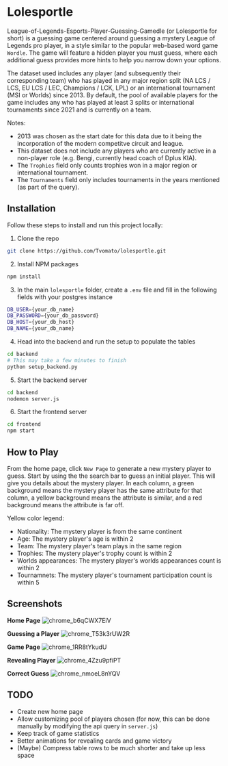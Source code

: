 # Lolesportle

League-of-Legends-Esports-Player-Guessing-Gamedle (or Lolesportle for short) is a guessing game centered around guessing a mystery League of Legends pro player, in a style similar to the popular web-based word game `Wordle`. The game will feature a hidden player you must guess, where each additional guess provides more hints to help you narrow down your options.

The dataset used includes any player (and subsequently their corresponding team) who has played in any major region split (NA LCS / LCS, EU LCS / LEC, Champions / LCK, LPL) or an international tournament (MSI or Worlds) since 2013. By default, the pool of available players for the game includes any who has played at least 3 splits or international tournaments since 2021 and is currently on a team. 

Notes:
* 2013 was chosen as the start date for this data due to it being the incorporation of the modern competitve circuit and league.
* This dataset does not include any players who are currently active in a non-player role (e.g. Bengi, currently head coach of Dplus KIA).
* The `Trophies` field only counts trophies won in a major region or international tournament.
* The `Tournaments` field only includes tournaments in the years mentioned (as part of the query).

## Installation
Follow these steps to install and run this project locally:
1. Clone the repo
  ```sh
  git clone https://github.com/Tvomato/lolesportle.git
  ```
2. Install NPM packages
  ```sh
  npm install
  ```
3. In the main `lolesportle` folder, create a `.env` file and fill in the following fields with your postgres instance
  ```sh
  DB_USER={your_db_name}
  DB_PASSWORD={your_db_password}
  DB_HOST={your_db_host}
  DB_NAME={your_db_name}
  ```
4. Head into the backend and run the setup to populate the tables
  ```sh
  cd backend
  # This may take a few minutes to finish
  python setup_backend.py
  ```
5. Start the backend server
  ```sh
  cd backend
  nodemon server.js
  ```
6. Start the frontend server
  ```sh
  cd frontend
  npm start
  ```

## How to Play
From the home page, click `New Page` to generate a new mystery player to guess. Start by using the the search bar to guess an initial player. This will give you details about the mystery player.
In each column, a green background means the mystery player has the same attribute for that column, a yellow background means the attribute is similar, and a red background means the attribute is far off.

Yellow color legend:
* Nationality: The mystery player is from the same continent
* Age: The mystery player's age is within 2
* Team: The mystery player's team plays in the same region
* Trophies: The mystery player's trophy count is within 2
* Worlds appearances: The mystery player's worlds appearances count is within 2
* Tournamnets: The mystery player's tournament participation count is within 5

## Screenshots
**Home Page**
![chrome_b6qCWX7EiV](https://github.com/user-attachments/assets/83975ccb-aa5f-492f-86f4-26d7f4328258)

**Guessing a Player**
![chrome_T53k3rUW2R](https://github.com/user-attachments/assets/5bbee4dc-ccb4-4a07-9e30-bdf6de39e944)

**Game Page**
![chrome_1RR8tYkudU](https://github.com/user-attachments/assets/0e277050-dde7-4d1e-a3bc-bc8971254280)

**Revealing Player**
![chrome_4Zzu9pfiPT](https://github.com/user-attachments/assets/14201c73-ec86-48a4-8aac-cb100e65034a)

**Correct Guess**
![chrome_nmoeL8nYQV](https://github.com/user-attachments/assets/40052d07-b3b3-4357-bfe6-80dc2777af1c)

## TODO
* Create new home page
* Allow customizing pool of players chosen (for now, this can be done manually by modifying the api query in `server.js`)
* Keep track of game statistics
* Better animations for revealing cards and game victory
* (Maybe) Compress table rows to be much shorter and take up less space
